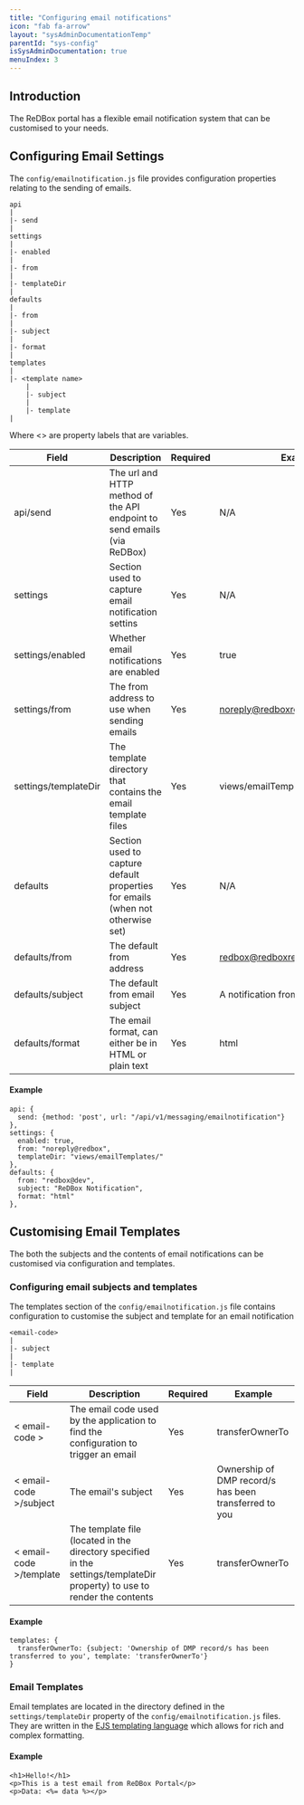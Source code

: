 ```yaml
---
title: "Configuring email notifications"
icon: "fab fa-arrow"
layout: "sysAdminDocumentationTemp"
parentId: "sys-config"
isSysAdminDocumentation: true
menuIndex: 3
---
```

## Introduction

The ReDBox portal has a flexible email notification system that can be customised to your needs.

## Configuring Email Settings

The `config/emailnotification.js` file provides configuration properties relating to the sending of emails.

```
api
|
|- send
|
settings
|
|- enabled
|
|- from
|
|- templateDir
|
defaults
|
|- from
|
|- subject
|
|- format
|
templates
|
|- <template name>
    |
    |- subject
    |
    |- template
|
```
Where <> are property labels that are variables.

| Field            | Description                                                                                                                                                                              | Required | Example        |
|------------------|------------------------------------------------------------------------------------------------------------------------------------------------------------------------------------------|----------|----------------|
| api/send    | The url and HTTP method of the API endpoint to send emails (via ReDBox)| Yes      | N/A           |
| settings    | Section used to capture email notification settins  | Yes      | N/A           |
| settings/enabled    | Whether email notifications are enabled | Yes      | true         |
| settings/from    | The from address to use when sending emails | Yes      | noreply@redboxresearchdata.com.au         |
| settings/templateDir    | The template directory that contains the email template files | Yes      | views/emailTemplates/        |
| defaults   | Section used to capture default properties for emails (when not otherwise set) | Yes      | N/A          |
| defaults/from    | The default from address | Yes      | redbox@redboxresearchdata.com.au             |
| defaults/subject    | The default from email subject | Yes      | A notification from ReDBox         |
| defaults/format    | The email format, can either be in HTML or plain text | Yes      | html         |

#### Example
```
api: {
  send: {method: 'post', url: "/api/v1/messaging/emailnotification"}
},
settings: {
  enabled: true,
  from: "noreply@redbox",
  templateDir: "views/emailTemplates/"
},
defaults: {
  from: "redbox@dev",
  subject: "ReDBox Notification",
  format: "html"
},
  ```

## Customising Email Templates

The both the subjects and the contents of email notifications can be customised via configuration and templates.


### Configuring email subjects and templates
The templates section of the `config/emailnotification.js` file contains configuration to customise the subject and template for an email notification

```
<email-code>
|
|- subject
|
|- template
|
```

| Field            | Description                                                                                                                                                                              | Required | Example        |
|------------------|------------------------------------------------------------------------------------------------------------------------------------------------------------------------------------------|----------|----------------|
| < email-code >    | The email code used by the application to find the configuration to trigger an email | Yes      | transferOwnerTo           |
| < email-code >/subject    | The email's subject | Yes      | Ownership of DMP record/s has been transferred to you |
| < email-code >/template    | The template file (located in the directory specified in the settings/templateDir property) to use to render the contents | Yes      | transferOwnerTo |

#### Example
```
templates: {
  transferOwnerTo: {subject: 'Ownership of DMP record/s has been transferred to you', template: 'transferOwnerTo'}
}
```

### Email Templates

Email templates are located in the directory defined in the `settings/templateDir` property of the `config/emailnotification.js` files. They are written in the [EJS templating language](http://www.embeddedjs.com/) which allows for rich and complex formatting.


#### Example
```
<h1>Hello!</h1>
<p>This is a test email from ReDBox Portal</p>
<p>Data: <%= data %></p>
```
